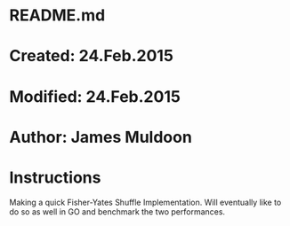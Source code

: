 #	README.md
# 	Created:	24.Feb.2015
# 	Modified:	24.Feb.2015
#	Author: James Muldoon


# Instructions
Making a quick Fisher-Yates Shuffle Implementation. Will eventually like to do so as well in GO and benchmark the two performances.